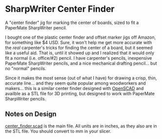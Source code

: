 # SharpWriter Center Finder

A "center finder" jig for marking the center of boards, sized to fit a PaperMate SharpWriter pencil.

I bought one of the plastic center finder and offset marker jigs off Amazon, for something like $4 USD. Sure, it won't help me get more accurate with the _real_ carpenter's tricks for finding the center of a board, but it seemed like a useful aid. That is, until it showed up and I realized that it would only fit a normal (i.e. office/\#2) pencil. I have carpenter's pencils, inexpensive PaperMate SharpWriter pencils, and a nice mechanical drafting pencil... but no "normal" pencils.

Since it makes the most sense (out of what I have) for drawing a crisp, thin, accurate line... and they seem quite popular among woodworkers and makers... this is a similar center finder designed with [OpenSCAD](https://www.openscad.org/) and availble as a STL file for 3D printing, but designed to work with PaperMate SharpWriter pencils.

## Notes on Design

[center_finder.scad](center_finder.scad) is the main file. All units are in inches, as they also are in the STL file. You should convert to mm in your slicer.
